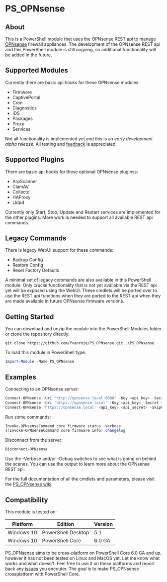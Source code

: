 # PS_OPNsense

## About
This is a PowerShell module that uses the OPNsense REST api to manage [OPNsense](https://opnsense.org/) firewall appliances.
The development of the OPNsense REST api and this PowerShell module is still ongoing, so additional functionality will be added in the future.

## Supported Modules
Currently there are basic api hooks for these OPNsense modules:
- Firmware
- CaptivePortal
- Cron
- Diagnostics
- IDS
- Packages
- Proxy
- Services

Not all functionality is implemented yet and this is an *early development alpha release*. All testing and [feedback](https://github.com/fvanroie/PS_OPNsense/issues) is appreciated.

## Supported Plugins
There are basic api hooks for these optional OPNsense pluginss:
- ArpScanner
- ClamAV
- Collectd
- HAProxy
- Lldpd

Currently only Start, Stop, Update and Restart services are implemented for the other plugins. More work is needed to support all available REST api commands.

## Legacy Commands
There is legacy WebUI support for these commands:
- Backup Config
- Restore Config
- Reset Factory Defaults

A minimal set of legacy commands are also available in this PowerShell module. Only crucial functionality that is not yet available via the REST api yet will be exposed using the WebUI.
These cmdlets will be ported over to use the REST api functions when they are ported to the REST api when they are made available in future OPNsense firmware versions.

## Getting Started
You can download and unzip the module into the PowerShell Modules folder or clone the repository directly:
```git
git clone https://github.com/fvanroie/PS_OPNsense.git .\PS_OPNsense
```

To load this module in PowerShell type:
```powershell
Import-Module -Name PS_OPNsense
```

## Examples
Connecting to an OPNsense server:
```powershell
Connect-OPNsense -Uri 'http://opnsense.local:8080' -Key <api_key> -Secret <api_secret>
Connect-OPNsense -Uri 'https://opnsense.local' -Key <api_key> -Secret <api_secret> -Verbose -Debug
Connect-OPNsense 'https://opnsense.local' <api_key> <api_secret> -SkipCertificateCheck
```
Run some commands:
```powershell
Invoke-OPNsenseCommand core firmware status -Verbose
$(Invoke-OPNsenseCommand core firmware info).changelog
```
Disconnect from the server:
```powershell
Disconnect-OPNsense
```

Use the -Verbose and/or -Debug switches to see what is going on behind the scenes. You can use the output to learn more about the OPNsense REST api.

For the full documentation of all the cmdlets and parameters, please visit the [PS_OPNsense wiki](https://github.com/fvanroie/PS_OPNsense//wiki/).

## Compatibility
This module is tested on:

Platform   | Edition            | Version
-----------|--------------------|--------
Windows 10 | PowerShell Desktop | 5.1
Windows 10 | PowerShell Core    | 6.0 GA

PS_OPNsense aims to be cross-platform on PowerShell Core 6.0 GA and up, however it has not been tested on Linux and MacOS yet. Let me know what works and what doesn't.
Feel free to use it on these platforms and report back any [issues](https://github.com/fvanroie/PS_OPNsense/issues) you encouter. The goal is to make PS_OPNsense crossplatform with PowerShell Core.